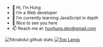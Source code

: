 - 👋 Hi, I’m Hưng
- 👀 I’m a Web developer
- 🌱 I’m currently learning JavaScript in depth
- 💞️ Nice to see you here
- 📫 Reach me at: huyhung.dev@gmail.com

<!---
thebugisreal/thebugisreal is a ✨ special ✨ repository because its `README.md` (this file) appears on your GitHub profile.
You can click the Preview link to take a look at your changes.
--->
![fdciabdul github stats](https://github-readme-stats.vercel.app/api?username=thebugisreal&show_icons=true&title_color=fff&icon_color=79ff97&text_color=9f9f9f&bg_color=151515)
[![Top Langs](https://github-readme-stats.vercel.app/api/top-langs/?username=thebugisreal&layout=compact)](https://github.com/thebugisreal)

